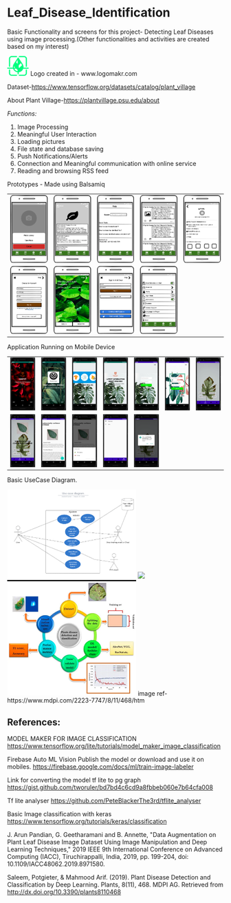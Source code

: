 # Leaf_Disease_Identification
Basic Functionality and screens for this project- Detecting Leaf Diseases using image processing.(Other functionalities and activities are created based on my interest)

<img src="https://github.com/multiskilled/Leaf_Disease_Identification/blob/master/Project%20info/logo.png" width="50">
Logo created in - www.logomakr.com

Dataset-https://www.tensorflow.org/datasets/catalog/plant_village

About Plant Village-https://plantvillage.psu.edu/about


*Functions:*
1. Image Processing 
2. Meaningful User Interaction
3. Loading pictures
4. File state and database saving
5. Push Notifications/Alerts
6. Connection and Meaningful communication with online service
7. Reading and browsing RSS feed

Prototypes - Made using Balsamiq

<table> <tr> 
  <td> <img src="https://github.com/multiskilled/Leaf_Disease_Identification/blob/master/Prototype/p1.png" width="150"> </td>
  <td> <img src="https://github.com/multiskilled/Leaf_Disease_Identification/blob/master/Prototype/p2.png" width="150"> </td>
  <td> <img src="https://github.com/multiskilled/Leaf_Disease_Identification/blob/master/Prototype/p3.png" width="150"> </td>
  <td> <img src="https://github.com/multiskilled/Leaf_Disease_Identification/blob/master/Prototype/p4.png" width="150"> </td>
  <td> <img src="https://github.com/multiskilled/Leaf_Disease_Identification/blob/master/Prototype/p5.png" width="150"> </td>
  </tr>
  <tr>
  <td> <img src="https://github.com/multiskilled/Leaf_Disease_Identification/blob/master/Prototype/p6.png" width="150"> </td>
  <td> <img src="https://github.com/multiskilled/Leaf_Disease_Identification/blob/master/Prototype/p7.png" width="150"> </td>
  <td> <img src="https://github.com/multiskilled/Leaf_Disease_Identification/blob/master/Prototype/p8.png" width="150"> </td>
  <td> <img src="https://github.com/multiskilled/Leaf_Disease_Identification/blob/master/Prototype/p9.png" width="150"> </td>
  </tr>

  



<table> 
  
   Application Running on Mobile Device
  
  <tr> 
  <td> <img src="https://github.com/multiskilled/Leaf_Disease_Identification/blob/master/Screens/1.PNG" width="150"> </td>
  <td> <img src="https://github.com/multiskilled/Leaf_Disease_Identification/blob/master/Screens/2.PNG" width="150"> </td>
  <td> <img src="https://github.com/multiskilled/Leaf_Disease_Identification/blob/master/Screens/3.PNG" width="150"> </td>
  <td> <img src="https://github.com/multiskilled/Leaf_Disease_Identification/blob/master/Screens/4.PNG" width="150"> </td>
  <td> <img src="https://github.com/multiskilled/Leaf_Disease_Identification/blob/master/Screens/5.PNG" width="150"> </td>
  <td> <img src="https://github.com/multiskilled/Leaf_Disease_Identification/blob/master/Screens/6.PNG" width="150"> </td>
  <td> <img src="https://github.com/multiskilled/Leaf_Disease_Identification/blob/master/Screens/7.PNG" width="150"> </td>
  </tr>
  <tr>
  <td> <img src="https://github.com/multiskilled/Leaf_Disease_Identification/blob/master/Screens/8.PNG" width="150"> </td>
  <td> <img src="https://github.com/multiskilled/Leaf_Disease_Identification/blob/master/Screens/9.PNG" width="150"> </td>
  <td> <img src="https://github.com/multiskilled/Leaf_Disease_Identification/blob/master/Screens/10.PNG" width="150"> </td>
  <td> <img src="https://github.com/multiskilled/Leaf_Disease_Identification/blob/master/Screens/11.PNG" width="150"> </td>
  <td> <img src="https://github.com/multiskilled/Leaf_Disease_Identification/blob/master/Screens/13.PNG" width="150"> </td>

  </tr> 
  
</table>

Basic UseCase Diagram.

<img src="https://github.com/multiskilled/Leaf_Disease_Identification/blob/master/Project%20info/Basic%20Use%20Case%20Diagram.png" width="300">

<img src="https://4.bp.blogspot.com/-6ILboezSMyw/WgtLEht9grI/AAAAAAAAEFU/TfoY_L7zMUoFzLWbmSRmE4GFxJzriUj8wCLcBGAs/s1600/image2.jpg" width="300">

<img src="https://github.com/multiskilled/Leaf_Disease_Identification/blob/master/Project%20info/plant%20disease%20detection.png" width="300">
image ref-  https://www.mdpi.com/2223-7747/8/11/468/htm

## References: 

MODEL MAKER FOR IMAGE CLASSIFICATION
https://www.tensorflow.org/lite/tutorials/model_maker_image_classification


Firebase Auto ML Vision
Publish the model or download and use it on mobiles.
https://firebase.google.com/docs/ml/train-image-labeler

Link for converting the model tf lite to pg graph
https://gist.github.com/tworuler/bd7bd4c6cd9a8fbbeb060e7b64cfa008

Tf lite analyser
https://github.com/PeteBlackerThe3rd/tflite_analyser

Basic Image classification with keras
https://www.tensorflow.org/tutorials/keras/classification

J. Arun Pandian, G. Geetharamani and B. Annette, "Data Augmentation on Plant Leaf Disease Image Dataset Using Image Manipulation and Deep Learning Techniques," 2019 IEEE 9th International Conference on Advanced Computing (IACC), Tiruchirappalli, India, 2019, pp. 199-204, doi: 10.1109/IACC48062.2019.8971580.

Saleem, Potgieter, & Mahmood Arif. (2019). Plant Disease Detection and Classification by Deep Learning. Plants, 8(11), 468. MDPI AG. Retrieved from http://dx.doi.org/10.3390/plants8110468



